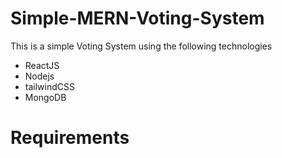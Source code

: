 # Simple-MERN-Voting-System
This is a simple Voting System using the following technologies
- ReactJS 
- Nodejs 
- tailwindCSS
- MongoDB

# Requirements



